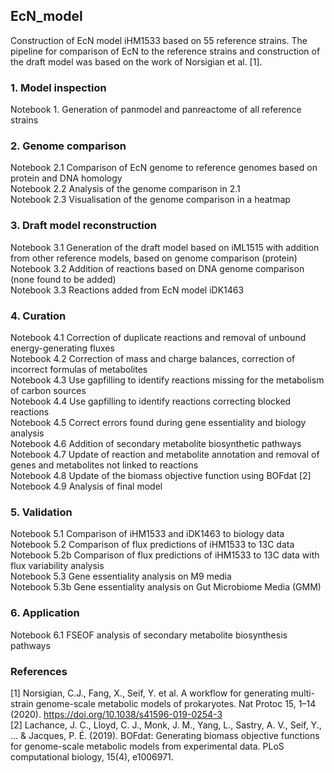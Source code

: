 ## EcN_model

Construction of EcN model iHM1533 based on 55 reference strains. The pipeline for comparison of EcN to the reference strains and construction of the draft model was based on the work of Norsigian et al. [1]. 

### 1. Model inspection
Notebook 1. Generation of panmodel and panreactome of all reference strains<br>

### 2. Genome comparison
Notebook 2.1 Comparison of EcN genome to reference genomes based on protein and DNA homology<br>
Notebook 2.2 Analysis of the genome comparison in 2.1<br>
Notebook 2.3 Visualisation of the genome comparison in a heatmap

### 3. Draft model reconstruction
Notebook 3.1 Generation of the draft model based on iML1515 with addition from other reference models, based on genome comparison (protein)<br>
Notebook 3.2 Addition of reactions based on DNA genome comparison (none found to be added)<br>
Notebook 3.3 Reactions added from EcN model iDK1463

### 4. Curation
Notebook 4.1 Correction of duplicate reactions and removal of unbound energy-generating fluxes<br>
Notebook 4.2 Correction of mass and charge balances, correction of incorrect formulas of metabolites<br>
Notebook 4.3 Use gapfilling to identify reactions missing for the metabolism of carbon sources<br>
Notebook 4.4 Use gapfilling to identify reactions correcting blocked reactions<br>
Notebook 4.5 Correct errors found during gene essentiality and biology analysis<br>
Notebook 4.6 Addition of secondary metabolite biosynthetic pathways<br>
Notebook 4.7 Update of reaction and metabolite annotation and removal of genes and metabolites not linked to reactions<br>
Notebook 4.8 Update of the biomass objective function using BOFdat [2]<br>
Notebook 4.9 Analysis of final model

### 5. Validation
Notebook 5.1 Comparison of iHM1533 and iDK1463 to biology data<br>
Notebook 5.2 Comparison of flux predictions of iHM1533 to 13C data<br>
Notebook 5.2b Comparison of flux predictions of iHM1533 to 13C data with flux variability analysis<br>
Notebook 5.3 Gene essentiality analysis on M9 media<br>
Notebook 5.3b Gene essentiality analysis on Gut Microbiome Media (GMM)

### 6. Application
Notebook 6.1 FSEOF analysis of secondary metabolite biosynthesis pathways

### References
[1] Norsigian, C.J., Fang, X., Seif, Y. et al. A workflow for generating multi-strain genome-scale metabolic models of prokaryotes. Nat Protoc 15, 1–14 (2020). https://doi.org/10.1038/s41596-019-0254-3<br>
[2] Lachance, J. C., Lloyd, C. J., Monk, J. M., Yang, L., Sastry, A. V., Seif, Y., ... & Jacques, P. É. (2019). BOFdat: Generating biomass objective functions for genome-scale metabolic models from experimental data. PLoS computational biology, 15(4), e1006971.

